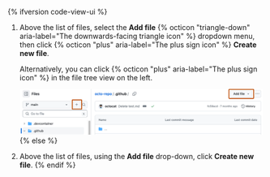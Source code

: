 {% ifversion code-view-ui %}
1. Above the list of files, select the **Add file** {% octicon "triangle-down" aria-label="The downwards-facing triangle icon" %} dropdown menu, then click {% octicon "plus" aria-label="The plus sign icon" %} **Create new file**.

   Alternatively, you can click {% octicon "plus" aria-label="The plus sign icon" %} in the file tree view on the left.

   ![Screenshot of the main page of a repository. Above the list of files, a button, labeled "Add file," is outlined in dark orange. In the file tree view of the repository, a button with a plus sign icon is also outlined in dark orange.](/assets/images/help/repository/add-file-buttons.png)
{% else %}
1. Above the list of files, using the **Add file** drop-down, click **Create new file**.
{% endif %}
